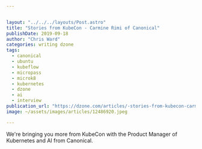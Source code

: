 ```yaml
---


layout: "../../../layouts/Post.astro"
title: "Stories from KubeCon - Carmine Rimi of Canonical"
publishDate: 2019-09-18
author: "Chris Ward"
categories: writing dzone
tags: 
  - canonical
  - ubuntu
  - kubeflow
  - micropass
  - microk8
  - kubernetes
  - dzone
  - ai
  - interview
publication_url: "https://dzone.com/articles/-stories-from-kubecon-carmine-rimi-of-canonical"
image: ~/assets/images/articles/12486920.jpeg

---
```

We're bringing you more from KubeCon with the Product Manager of Kubernetes and AI from Canonical.


